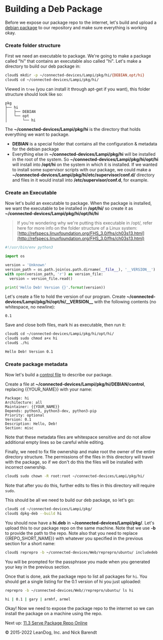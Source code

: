 # Building a Deb Package

Before we expose our package repo to the internet, let's build and upload a [debian package](https://www.debian.org/doc/manuals/debian-faq/ch-pkg_basics.en.html) to our repository and make sure everything is working okay.

### Create folder structure

First we need an executable to package. We're going to make a package called "hi" that contains an executable also called "hi". Let's make a directory to build our deb package in:

```bash
cloud$ mkdir -p ~/connected-devices/Lampi/pkg/hi/{DEBIAN,opt/hi}
cloud$ cd ~/connected-devices/Lampi/pkg/hi/
```

Viewed in `tree` (you can install it through apt-get if you want), this folder structure should look like so:

```
pkg
├── hi
│   ├── DEBIAN
│   └── opt
│       └── hi
```

The **~/connected-devices/Lampi/pkg/hi** is the directory that holds everything we want to package. 

* **DEBIAN** is a special folder that contains all the configuration & metadata for the debian package
* Everything else in **~/connected-devices/Lampi/pkg/hi** will be installed in the root of the system. So **~/connected-devices/Lampi/pkg/hi/opt/hi** will install into **/opt/hi** on the system in which it is installed. If we wanted to install some supervisor scripts with our package, we could make a **~/connected-devices/Lampi/pkg/hi/etc/supervisor/conf.d/** directory and files in it would install into **/etc/supervisor/conf.d**, for example.


### Create an Executable

Now let's build an executable to package. When the package is installed, we want the executable to be installed in **/opt/hi/** so create it as **~/connected-devices/Lampi/pkg/hi/opt/hi/hi**

> If you're wondering why we're putting this executable in /opt/, refer here for more info on the folder structure of a Linux system: [http://refspecs.linuxfoundation.org/FHS_3.0/fhs/ch03s13.html](http://refspecs.linuxfoundation.org/FHS_3.0/fhs/ch03s13.html)

```python
#!/usr/bin/env python3

import os

version = 'Unknown'
version_path = os.path.join(os.path.dirname(__file__), '__VERSION__')
with open(version_path, 'r') as version_file:
  version = version_file.read()

print('Hello Deb! Version {}'.format(version))
```

Let's create a file to hold the version of our program. Create **~/connected-devices/Lampi/pkg/hi/opt/hi/\_\_VERSION\_\_** with the following contents (no whitespace, no newline):

```
0.1
```

Save and close both files, mark hi as executable, then run it:

```bash
cloud$ cd ~/connected-devices/Lampi/pkg/hi/opt/hi/
cloud$ sudo chmod a+x hi
cloud$ ./hi

Hello Deb! Version 0.1
```

### Create package metadata

Now let's build a [control file](http://packaging.ubuntu.com/html/debian-dir-overview.html#the-control-file) to describe our package. 

Create a file at **~/connected-devices/Lampi/pkg/hi/DEBIAN/control**, replacing {{YOUR_NAME}} with your name:

```
Package: hi
Architecture: all
Maintainer: {{YOUR_NAME}}
Depends: python3, python3-dev, python3-pip
Priority: optional
Version: 0.1
Description: Hello, Deb!
Section: misc
```

Note that these metadata files are whitespace sensitive and do not allow additional empty lines so be careful while editing.

Finally, we need to fix file ownership and make root the owner of the entire directory structure. The permissions of the files in this directory will travel with the package, so if we don't do this the files will be installed with incorrect ownership.

```bash
cloud$ sudo chown -R root:root ~/connected-devices/Lampi/pkg/hi/
```

Note that after you do this, further edits to files in this directory will require `sudo`.

This should be all we need to build our deb package, so let's go:

```bash
cloud$ cd ~/connected-devices/Lampi/pkg/
cloud$ dpkg-deb --build hi
```

You should now have a **hi.deb** in **~/connected-devices/Lampi/pkg/**. Let's upload this to our package repo on the same machine. Note that we use **-b** to provide the path to the repo. Note also that you need to replace {{REPO_SHORT_NAME}} with whatever you specified in the previous section for a short name:

```bash
cloud$ reprepro -b ~/connected-devices/Web/reprepro/ubuntu/ includedeb {{REPO_SHORT_NAME}} hi.deb
```

You will be prompted for the passphrase you made when you generated your key in the previous section.

Once that is done, ask the package repo to list all packages for `hi`. You should get a single listing for the 0.1 version of hi you just uploaded:

```bash
reprepro -b ~/connected-devices/Web//reprepro/ubuntu/ ls hi

hi | 0.1 | gary | armhf, armel
```

Okay! Now we need to expose the package repo to the internet so we can install the package on a machine using the repo.

Next up: [11.3 Serve Package Repo Online](../11.3_Serve_Package_Repo_Online/README.md)

&copy; 2015-2022 LeanDog, Inc. and Nick Barendt
